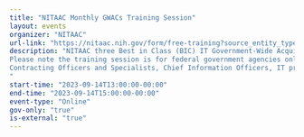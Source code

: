 ```yaml
---
title: "NITAAC Monthly GWACs Training Session"
layout: events
organizer: "NITAAC"
url-link: "https://nitaac.nih.gov/form/free-training?source_entity_type=node&source_entity_id=167961"
description: "NITAAC three Best in Class (BIC) IT Government-Wide Acquisition Contracts (GWACs) (CIO-SP3, CIO-SP3 Small Business and CIO-CS) boast streamlined acquisition and fast ordering, a single login Electronic Government Ordering System (e-GOS) with built-in FAR guidance, and automated ordering. But that’s not all NITAAC offers. You’ll also find Assisted Acquisitions, free scope assessments and much more.
Please note the training session is for federal government agencies only. If you are not a federal government agency and would like to request a training session, please contact NITAAC Support for assistance.
Contracting Officers and Specialists, Chief Information Officers, IT program officials and anyone on your team who is involved in the IT procurement process can benefit from attending a NITAAC training session. All attendees will receive 2 Continuous Learning Points (CLP) for attending this training.
"
start-time: "2023-09-14T13:00:00-00:00"
end-time: "2023-09-14T15:00:00-00:00"
event-type: "Online"
gov-only: "true"
is-external: "true"
---
```

